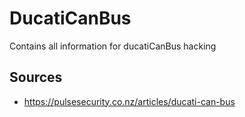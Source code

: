 # DucatiCanBus
Contains all information for ducatiCanBus hacking

## Sources

- https://pulsesecurity.co.nz/articles/ducati-can-bus
